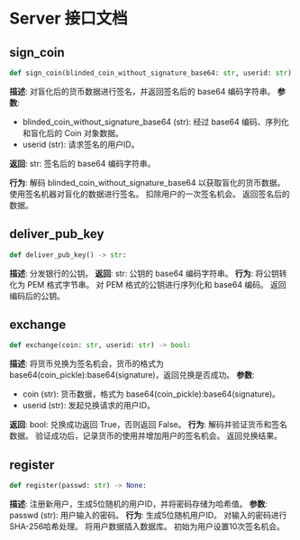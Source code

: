 # Server 接口文档
## sign_coin

```python
def sign_coin(blinded_coin_without_signature_base64: str, userid: str) -> str:
```
**描述**: 对盲化后的货币数据进行签名，并返回签名后的 base64 编码字符串。
**参数**:
- blinded_coin_without_signature_base64 (str): 经过 base64 编码、序列化和盲化后的 Coin 对象数据。
- userid (str): 请求签名的用户ID。

**返回**:
str: 签名后的 base64 编码字符串。

**行为**:
解码 blinded_coin_without_signature_base64 以获取盲化的货币数据。
使用签名机器对盲化的数据进行签名。
扣除用户的一次签名机会。
返回签名后的数据。

## deliver_pub_key
```python
def deliver_pub_key() -> str:
```
**描述**: 分发银行的公钥。
**返回**:
str: 公钥的 base64 编码字符串。
**行为**:
将公钥转化为 PEM 格式字节串。
对 PEM 格式的公钥进行序列化和 base64 编码。
返回编码后的公钥。

## exchange
```python
def exchange(coin: str, userid: str) -> bool:
```
**描述**: 将货币兑换为签名机会，货币的格式为 base64(coin_pickle):base64(signature)，返回兑换是否成功。
**参数**:
- coin (str): 货币数据，格式为 base64(coin_pickle):base64(signature)。
- userid (str): 发起兑换请求的用户ID。

**返回**:
bool: 兑换成功返回 True，否则返回 False。
**行为**:
解码并验证货币和签名数据。
验证成功后，记录货币的使用并增加用户的签名机会。
返回兑换结果。

## register
```python
def register(passwd: str) -> None:
```
**描述**: 注册新用户，生成5位随机的用户ID，并将密码存储为哈希值。
**参数**:
passwd (str): 用户输入的密码。
**行为**:
生成5位随机用户ID。
对输入的密码进行SHA-256哈希处理。
将用户数据插入数据库。
初始为用户设置10次签名机会。